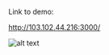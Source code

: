 Link to demo:

http://103.102.44.216:3000/

![alt text](https://github.com/JeremyCollinsMPI/backer-frontend/blob/backer-frontend-1/1.png?raw=true)